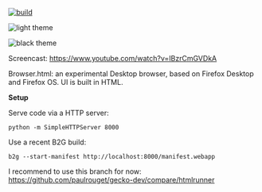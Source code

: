 [![build](https://travis-ci.org/mozilla/browser.html.svg?branch=master)](https://travis-ci.org/mozilla/browser.html)

![light theme](https://cloud.githubusercontent.com/assets/373579/5355479/d4d650d8-7f93-11e4-9645-88c93c8c495a.png)

![black theme](https://cloud.githubusercontent.com/assets/373579/5382222/a9bc89d8-80a8-11e4-86ad-46a128a67fc5.png)

Screencast: https://www.youtube.com/watch?v=IBzrCmGVDkA

Browser.html: an experimental Desktop browser, based on Firefox Desktop and Firefox OS. UI is built in HTML.

**Setup**

Serve code via a HTTP server:
```
python -m SimpleHTTPServer 8000
```

Use a recent B2G build:
```
b2g --start-manifest http://localhost:8000/manifest.webapp
```

I recommend to use this branch for now: https://github.com/paulrouget/gecko-dev/compare/htmlrunner
